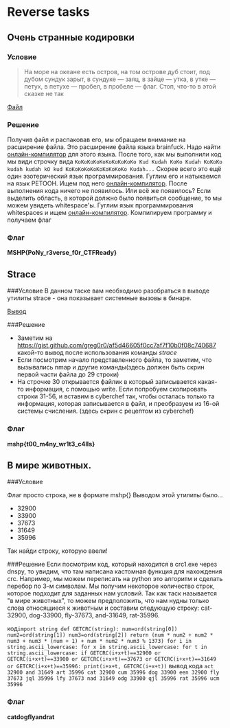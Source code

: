 # Reverse tasks

## Очень странные кодировки

### Условие

> На море на океане есть остров, на том острове дуб стоит, под дубом сундук зарыт, в сундуке — заяц, в зайце — утка, в утке — петух, в петухе — пробел, в пробеле — флаг. Стоп, что-то в этой сказке не так

[Файл](files/strange_codes/task.bf.zip)

### Решение

Получив файл и распаковав его, мы обращаем внимание на расширение файла. Это расширение файла языка brainfuck. Надо найти [онлайн-компилятор](https://www.dcode.fr/brainfuck-language) для этого языка. После того, как мы выполнили код мы види строчку вида `KoKoKoKoKoKoKoKoKoKo Kud Kudah KoKo Kudah KoKoKo kudah kudah kO kud KoKoKoKoKoKoKoKoKoKo Kudah...` Скорее всего это ещё один эзотерический язык программирования. Гуглим его и натыкаемся на язык PETOOH. Ищем под него [онлайн-компилятор](https://ky6uk.github.io/PETOOH/). После выполнения кода ничего не появилось. Или всё же появилось? Если выделить область, в которой должно было появиться сообщение, то мы можем увидеть whitespace'ы. Гуглим язык программирования whitespaces и ищем [онлайн-компилятор](https://www.dcode.fr/whitespace-language). Компилируем программу и получаем флаг

### Флаг 

**MSHP{PoNy_r3verse_f0r_CTFReady}**
## Strace
###Условие
В данном таске вам необходимо разобраться в выводе утилиты strace - она показывает системные вызовы в бинаре.

[Вывод](https://gist.github.com/greg0r0/af5d46605f0cc7af7f10b0f08c740687)

###Решение 
- Заметим на https://gist.github.com/greg0r0/af5d46605f0cc7af7f10b0f08c740687 какой-то вывод после использования команды *strace*
- Если посмотрим начало представленного файла, то заметим, что вызывались nmap и другие команды(здесь должен быть скрин первой части файла до 29 строки)
- На строчке 30 открывается файлик в который записывается какая-то информация, с помощью write. Если попробуем скопировать строки 31-56, и вставим в cyberchef так, чтобы осталась только та информация, которая записывается в файл, и преобразуем из 16-ой системы счисления. (здесь скрин с рецептом из cyberchef) 

### Флаг

**mshp{t00_m4ny_wr1t3_c4lls}**

## В мире животных.

###Условие 

Флаг просто строка, не в формате mshp{}
Выводом этой утилиты было... 
* 32900
* 33900 
* 37673 
* 31649 
* 35996

Так найди строку, которую ввели!

###Решение 
Если посмотрим код, который находится в crc1.exe через dnspy, то увидим, что там написана кастомная функция для нахождения crc.
Например, мы можем переписать на python это алгоритм и сделать перебор по 3-м символам. Мы получим некоторое количество строк,
которое подходит для заданных нам условий. Так как таск называется "в мире животных", то можем предположить, что нам нудны только слова 
относящиеся к животным и составим следующую строку: cat-32900, dog-33900, fly-37673, and-31649, rat-35996.

код`import string
def GETCRC(string):
    num=ord(string[0])
    num2=ord(string[1])
    num3=ord(string[2])
    return (num * num2 + num2 * num3 + num3 * (num + 1) + num * num2 * num3 % 1373)
for i in string.ascii_lowercase:
    for x in string.ascii_lowercase:
        for t in string.ascii_lowercase:
            if GETCRC(i+x+t)==32900 or GETCRC(i+x+t)==33900 or GETCRC(i+x+t)==37673 or GETCRC(i+x+t)==31649 or GETCRC(i+x+t)==35996:
                print(i+x+t, GETCRC(i+x+t))`
вывод кода
`act 32900
and 31649
art 35996
cat 32900
cum 35996
dog 33900
een 32900
fly 37673
jql 35996
lfy 37673
nad 31649
odg 33900
qjl 35996
rat 35996
ucm 35996
`
### Флаг

**catdogflyandrat**
